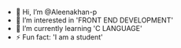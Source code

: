- 👋 Hi, I’m @Aleenakhan-p
- 👀 I’m interested in 'FRONT END DEVELOPMENT'
- 🌱 I’m currently learning 'C LANGUAGE'
- ⚡ Fun fact: 'I am a student'
